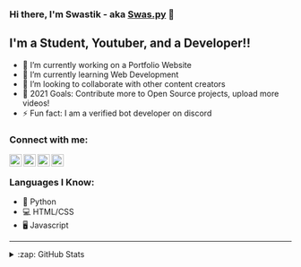 ### Hi there, I'm Swastik - aka [Swas.py][website] 👋


## I'm a Student, Youtuber, and a Developer!!

- 🔭 I’m currently working on a Portfolio Website
- 🌱 I’m currently learning Web Development 
- 👯 I’m looking to collaborate with other content creators
- 🥅 2021 Goals: Contribute more to Open Source projects, upload more videos!
- ⚡ Fun fact: I am a verified bot developer on discord

### Connect with me:

[<img align="left" alt="Discord" width="22px" src="https://www.freepnglogos.com/uploads/discord-logo-png/discord-logo-logodownload-download-logotipos-1.png" />][discord]
[<img align="left" alt="cws | YouTube" width="22px" src="https://assets.stickpng.com/images/580b57fcd9996e24bc43c545.png" />][youtube]
[<img align="left" alt="cws | Twitter" width="22px" src="https://logodownload.org/wp-content/uploads/2014/09/twitter-logo-4.png" />][twitter]
[<img align="left" alt="cws | Reddit" width="22px" src="https://external-preview.redd.it/iDdntscPf-nfWKqzHRGFmhVxZm4hZgaKe5oyFws-yzA.png?auto=webp&s=38648ef0dc2c3fce76d5e1d8639234d8da0152b2" />][reddit]
<br />

### Languages I Know:
- 🐍 Python
- 💻 HTML/CSS
- 🖥️ Javascript

---

<details>
  <summary>:zap: GitHub Stats</summary>

  <img align="left" alt="CodeWithSwastik's GitHub Stats" src="https://github-readme-stats.codestackr.vercel.app/api?username=codewithswastik&show_icons=true&hide_border=true&theme=radical" />

</details>

[website]: https://thecodingacademy.xyz
[twitter]: https://twitter.com/codewithswastik
[youtube]: https://youtube.com/codewithswastik
[discord]: https://discord.gg/TXF3hBj
[reddit]: https://www.reddit.com/u/Coder_Swastik
